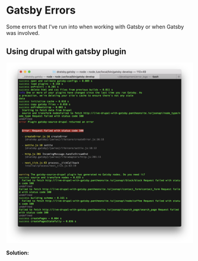 # Gatsby Errors

Some errors that I've run into when working with Gatsby or when Gatsby was involved.

## Using drupal with gatsby plugin
![](./error_001.png)

__Solution:__